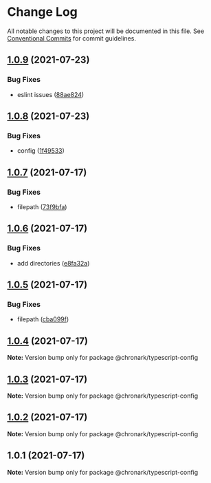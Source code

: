 # Change Log

All notable changes to this project will be documented in this file.
See [Conventional Commits](https://conventionalcommits.org) for commit guidelines.

## [1.0.9](https://github.com/chronark/shared/compare/@chronark/typescript-config@1.0.8...@chronark/typescript-config@1.0.9) (2021-07-23)


### Bug Fixes

* eslint issues ([88ae824](https://github.com/chronark/shared/commit/88ae824dc368f0bc4eee30f0ce7395d7de25cf76))





## [1.0.8](https://github.com/chronark/shared/compare/@chronark/typescript-config@1.0.7...@chronark/typescript-config@1.0.8) (2021-07-23)

### Bug Fixes

- config ([1f49533](https://github.com/chronark/shared/commit/1f49533208af2138500d4e485520904d6432169b))

## [1.0.7](https://github.com/chronark/shared/compare/@chronark/typescript-config@1.0.6...@chronark/typescript-config@1.0.7) (2021-07-17)

### Bug Fixes

- filepath ([73f9bfa](https://github.com/chronark/shared/commit/73f9bfac7eedf5a66ada2a1d34358b297000a529))

## [1.0.6](https://github.com/chronark/shared/compare/@chronark/typescript-config@1.0.5...@chronark/typescript-config@1.0.6) (2021-07-17)

### Bug Fixes

- add directories ([e8fa32a](https://github.com/chronark/shared/commit/e8fa32a9a5d76ab28cb5742a026df1f0ecbb7153))

## [1.0.5](https://github.com/chronark/shared/compare/@chronark/typescript-config@1.0.4...@chronark/typescript-config@1.0.5) (2021-07-17)

### Bug Fixes

- filepath ([cba099f](https://github.com/chronark/shared/commit/cba099faf1d55920f1fa45fcc3122df1d506c028))

## [1.0.4](https://github.com/chronark/shared/compare/@chronark/typescript-config@1.0.3...@chronark/typescript-config@1.0.4) (2021-07-17)

**Note:** Version bump only for package @chronark/typescript-config

## [1.0.3](https://github.com/chronark/shared/compare/@chronark/typescript-config@1.0.1...@chronark/typescript-config@1.0.3) (2021-07-17)

**Note:** Version bump only for package @chronark/typescript-config

## [1.0.2](https://github.com/chronark/shared/compare/@chronark/typescript-config@1.0.1...@chronark/typescript-config@1.0.2) (2021-07-17)

**Note:** Version bump only for package @chronark/typescript-config

## 1.0.1 (2021-07-17)

**Note:** Version bump only for package @chronark/typescript-config
